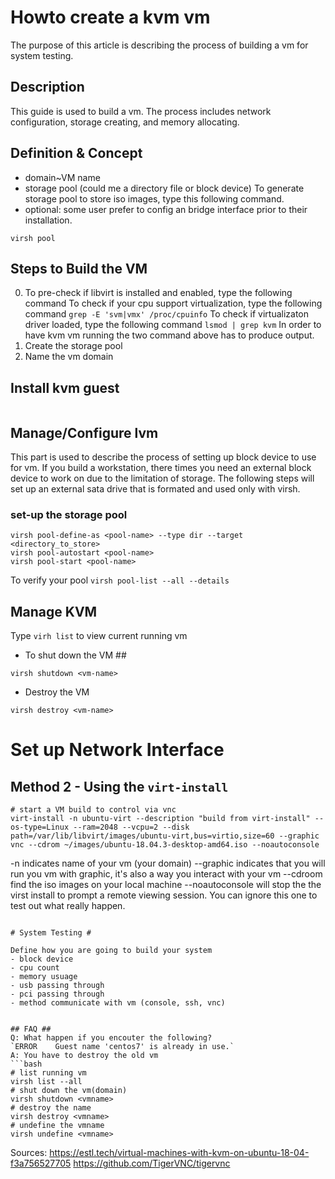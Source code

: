 # Howto create a kvm vm #
The purpose of this article is describing the process of building a vm for system testing.

## Description ##
This guide is used to build a vm. The process includes network configuration, storage creating, and memory allocating. 

## Definition & Concept ##
- domain~VM name
- storage pool (could me a directory file or block device)
 To generate storage pool to store iso images, type this following command.
- optional: some user prefer to config an bridge interface prior to their installation.

`virsh pool`
## Steps to Build the VM ##
0. To pre-check if libvirt is installed and enabled, type the following command 
 To check if your cpu support virtualization, type the following command `grep -E 'svm|vmx' /proc/cpuinfo` 
 To check if virtualizaton driver loaded, type the following command `lsmod | grep kvm`
 In order to have kvm vm running the two command above has to produce output.
1. Create the storage pool
2. Name the vm domain

## Install kvm guest
```bash
```

## Manage/Configure lvm 
This part is used to describe the process of setting up block device to use for vm. If you build a workstation, there times you need an external block device to work on due to the limitation of storage. The following steps will set up an external sata drive that is formated and used only with virsh.

### set-up the storage pool

```
virsh pool-define-as <pool-name> --type dir --target <directory_to_store>
virsh pool-autostart <pool-name> 
virsh pool-start <pool-name>
```

To verify your pool
`virsh pool-list --all --details`

## Manage KVM ##
Type `virh list` to view current running vm
- To shut down the VM ##
```
virsh shutdown <vm-name>
```
- Destroy the VM
```
virsh destroy <vm-name>
```

# Set up Network Interface #



## Method 2 - Using the `virt-install` ##

```
# start a VM build to control via vnc 
virt-install -n ubuntu-virt --description "build from virt-install" --os-type=Linux --ram=2048 --vcpu=2 --disk path=/var/lib/libvirt/images/ubuntu-virt,bus=virtio,size=60 --graphic vnc --cdrom ~/images/ubuntu-18.04.3-desktop-amd64.iso --noautoconsole
```
 -n indicates name of your vm (your domain)
 --graphic indicates that you will run you vm with graphic, it's also a way you interact with your vm
 --cdroom find the iso images on your local machine
 --noautoconsole will stop the the virst install to prompt a remote viewing session. You can ignore this one to test out what really happen.
```

# System Testing #

Define how you are going to build your system
- block device
- cpu count
- memory usuage
- usb passing through
- pci passing through
- method communicate with vm (console, ssh, vnc)


## FAQ ##
Q: What happen if you encouter the following?
`ERROR    Guest name 'centos7' is already in use.`
A: You have to destroy the old vm
```bash
# list running vm
virsh list --all
# shut down the vm(domain)
virsh shutdown <vmname>
# destroy the name 
virsh destroy <vmname>
# undefine the vmname 
virsh undefine <vmname>
```
Sources:
https://estl.tech/virtual-machines-with-kvm-on-ubuntu-18-04-f3a756527705
https://github.com/TigerVNC/tigervnc
